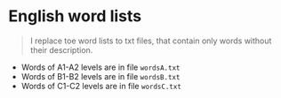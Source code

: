 # English word lists

>I replace toe word lists to txt files, that contain only words without their description.

- Words of A1-A2 levels are in file `wordsA.txt`
- Words of B1-B2 levels are in file `wordsB.txt`
-  Words of C1-C2 levels are in file `wordsC.txt`